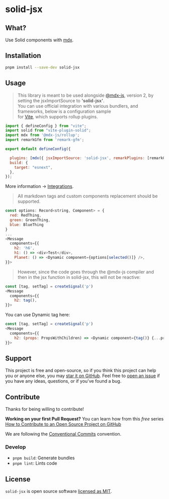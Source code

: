 # solid-jsx

## What?

Use Solid components with [mdx](https://mdxjs.com/).

## Installation

```sh
pnpm install --save-dev solid-jsx
```
## Usage

> This library is meant to be used alongside [@mdx-js](https://mdxjs.com/), version 2, by setting the jsxImportSource to __'solid-jsx'__.  
You can use official integration with various bundlers, and frameworks, below is a configuration sample  
for [Vite](https://vitejs.dev), which supports rollup plugins.

```js
import { defineConfig } from "vite";
import solid from "vite-plugin-solid";
import mdx from '@mdx-js/rollup';
import remarkGfm from 'remark-gfm';

export default defineConfig({

  plugins: [mdx({ jsxImportSource: 'solid-jsx', remarkPlugins: [remarkGfm]}), solid()],
  build: {
    target: "esnext",
  },
});
```
More information -> [Integrations](https://mdxjs.com/docs/getting-started/#integrations).

> All markdown tags and custom components replacement should be supported.

```js
const options: Record<string, Component> = {
  red: RedThing,
  green: GreenThing,
  blue: BlueThing
}
...
<Message 
  components={{
    h2: 'h6',
    h1: () => <div>Test</div>,
    Planet: () => <Dynamic component={options[selected()]} />,
}}>
```

> However, since the code goes through the @mdx-js compiler and then in the jsx function in solid-jsx,
this will not be reactive:

```js
const [tag, setTag] = createSignal('p')
<Message 
  components={{
    h2: tag(),
}}>
```
You can use Dynamic tag here:

```js
const [tag, setTag] = createSignal('p')
<Message 
  components={{
    h2: (props: PropsWithChildren) => <Dynamic component={tag()} {...props} />,
}}>
```

## Support

This project is free and open-source, so if you think this project can help you or
anyone else, you may [star it on GitHub](https://github.com/high1/solid-jsx). Feel
free to [open an issue](https://github.com/high1/solid-jsx/issues) if you have any
ideas, questions, or if you've found a bug.

## Contribute

Thanks for being willing to contribute!

**Working on your first Pull Request?** You can learn how from this _free_ series
[How to Contribute to an Open Source Project on GitHub](https://egghead.io/series/how-to-contribute-to-an-open-source-project-on-github)

We are following the [Conventional Commits](https://www.conventionalcommits.org) convention.

### Develop

- `pnpm build`: Generate bundles
- `pnpm lint`: Lints code

## License

`solid-jsx` is open source software [licensed as MIT](https://github.com/high1/solid-jsx/blob/main/LICENSE).
